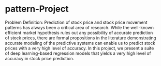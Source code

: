 # pattern-Project
Problem Definition: Prediction of stock price and stock price movement patterns has always been a critical area of research. While the well-known efficient market hypothesis rules out any possibility of accurate prediction of stock prices, there are formal propositions in the literature demonstrating accurate modeling of the predictive systems can enable us to predict stock prices with a very high level of accuracy. In this project, we present a suite of deep learning-based regression models that yields a very high level of accuracy in stock price prediction.

